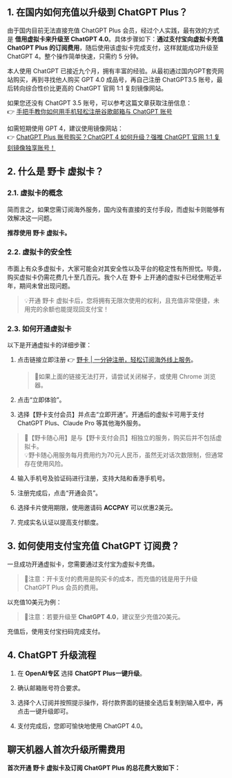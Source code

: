 ## 1. 在国内如何充值以升级到 ChatGPT Plus？

由于国内目前无法直接充值 ChatGPT Plus 会员，经过个人实践，最有效的方式是 **借用虚拟卡来升级至 ChatGPT 4.0**。具体步骤如下：**通过支付宝向虚拟卡充值 ChatGPT Plus 的订阅费用**，随后使用该虚拟卡完成支付，这样就能成功升级至 ChatGPT 4。整个操作简单快速，只需约 5 分钟。

本人使用 ChatGPT 已接近九个月，拥有丰富的经验。从最初通过国内GPT套壳网站购买，再到寻找他人购买 GPT 4.0 成品号，再自己注册 ChatGPT3.5 账号，最后转向综合性价比更高的 ChatGPT 官网 1:1 复刻镜像网站。

如果您还没有 ChatGPT 3.5 账号，可以参考这篇文章获取注册信息：  
👉 [手把手教你如何用手机轻松注册谷歌邮箱与 ChatGPT 账号](https://fanqiecf.com/register-a-gmail-account-with-a-mobile-phone-in-China/)  

如需短期使用 GPT 4，建议使用镜像网站：  
👉 [ChatGPT Plus 账号购买？ChatGPT 4 如何升级？强推 ChatGPT 官网 1:1 复刻镜像独享账号！](https://fanqiecf.com/chatgpt-mirrors/)  

## 2. 什么是 野卡 虚拟卡？

### 2.1. 虚拟卡的概念

简而言之，如果您需订阅海外服务，国内没有直接的支付手段，而虚拟卡则能够有效解决这一问题。

**推荐使用 野卡 虚拟卡。**

### 2.2. 虚拟卡的安全性

市面上有众多虚拟卡，大家可能会对其安全性以及平台的稳定性有所担忧。毕竟，购买虚拟卡仍需花费几十至几百元。我个人在 野卡 上开通的虚拟卡已经使用近半年，期间未曾出现问题。

> 💡开通 野卡 虚拟卡后，您将拥有无限次使用的权利，且充值非常便捷，未用完的余额也能提现回支付宝！

### 2.3. 如何开通虚拟卡

以下是开通虚拟卡的详细步骤：

1. 点击链接立即注册 👉 [野卡 | 一分钟注册，轻松订阅海外线上服务](https://bit.ly/bewildcard)。
   
   > 🔔如果上面的链接无法打开，请尝试关闭梯子，或使用 Chrome 浏览器。

2. 点击“立即体验”。

3. 选择【野卡支付会员】并点击“立即开通”。开通后的虚拟卡可用于支付 ChatGPT Plus、Claude Pro 等其他海外服务。

> 🔔【野卡随心用】是与【野卡支付会员】相独立的服务，购买后并不包括虚拟卡。  
> 💡野卡随心用服务每月费用约为70元人民币，虽然无对话次数限制，但通常存在使用风险。

4. 输入手机号及验证码进行注册，支持大陆和香港手机号。

5. 注册完成后，点击“开通会员”。

6. 选择卡片使用期限，使用邀请码 **ACCPAY** 可以优惠2美元。

7. 完成实名认证以提高支付额度。

## 3. 如何使用支付宝充值 ChatGPT 订阅费？

一旦成功开通虚拟卡，您需要通过支付宝为虚拟卡充值。

> 🔔注意：开卡支付的费用是购买卡的成本，而充值的钱是用于升级 ChatGPT Plus 会员的费用。

以充值10美元为例：

> 🔔注意：若要升级至 **ChatGPT 4.0**，建议至少充值20美元。

充值后，使用支付宝扫码完成支付。  

## 4. ChatGPT 升级流程

1. 在 **OpenAI专区** 选择 **ChatGPT Plus一键升级**。
  
2. 确认邮箱账号符合要求。

3. 选择个人订阅并按照提示操作，将付款界面的链接全选后复制到输入框中，再点击一键升级即可。

4. 支付完成后，您即可愉快地使用 ChatGPT 4.0。

## 聊天机器人首次升级所需费用

**首次开通 野卡 虚拟卡及订阅 ChatGPT Plus 的总花费大致如下：**